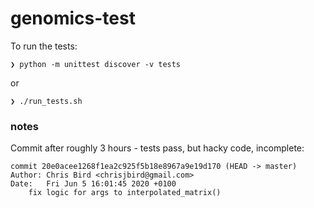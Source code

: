 # genomics-test



To run the tests:
```
❯ python -m unittest discover -v tests
```
or 
```
❯ ./run_tests.sh
```


### notes

Commit after roughly 3 hours - tests pass, but hacky code, incomplete:
```
commit 20e0acee1268f1ea2c925f5b18e8967a9e19d170 (HEAD -> master)
Author: Chris Bird <chrisjbird@gmail.com>
Date:   Fri Jun 5 16:01:45 2020 +0100
    fix logic for args to interpolated_matrix()
```

